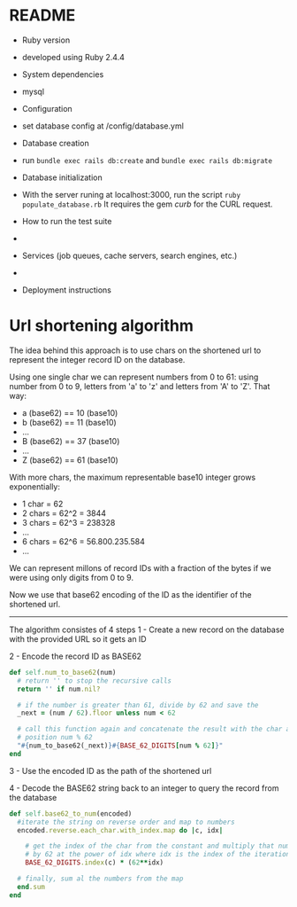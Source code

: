 # README

* Ruby version
- developed using Ruby 2.4.4

* System dependencies
- mysql

* Configuration
- set database config at /config/database.yml

* Database creation
- run `bundle exec rails db:create` and `bundle exec rails db:migrate`

* Database initialization
- With the server runing at localhost:3000, run the script `ruby populate_database.rb`
  It requires the gem *curb* for the CURL request.

* How to run the test suite
-

* Services (job queues, cache servers, search engines, etc.)
-

* Deployment instructions



# Url shortening algorithm
The idea behind this approach is to use chars on the shortened url to represent
the integer record ID on the database.

Using one single char we can represent numbers from 0 to 61: using number from
0 to 9, letters from 'a' to 'z' and letters from 'A' to 'Z'. That way:
- a (base62) == 10 (base10)
- b (base62) == 11 (base10)
- ...
- B (base62) == 37 (base10)
- ...
- Z (base62) == 61 (base10)

With more chars, the maximum representable base10 integer grows exponentially:
- 1 char = 62
- 2 chars = 62^2 = 3844
- 3 chars = 62^3 = 238328
- ...
- 6 chars = 62^6 = 56.800.235.584
- ...

We can represent millons of record IDs with a fraction of the bytes if we were
using only digits from 0 to 9.

Now we use that base62 encoding of the ID as the identifier of the shortened url.

----------------------
The algorithm consistes of 4 steps
1 - Create a new record on the database with the provided URL so it gets an ID

2 - Encode the record ID as BASE62

``` Ruby
def self.num_to_base62(num)
  # return '' to stop the recursive calls
  return '' if num.nil?

  # if the number is greater than 61, divide by 62 and save the
  _next = (num / 62).floor unless num < 62

  # call this function again and concatenate the result with the char at
  # position num % 62
  "#{num_to_base62(_next)}#{BASE_62_DIGITS[num % 62]}"
end
```

3 - Use the encoded ID as the path of the shortened url

4 - Decode the BASE62 string back to an integer to query the record from the database
``` Ruby
def self.base62_to_num(encoded)
  #iterate the string on reverse order and map to numbers
  encoded.reverse.each_char.with_index.map do |c, idx|

    # get the index of the char from the constant and multiply that number
    # by 62 at the power of idx where idx is the index of the iteration
    BASE_62_DIGITS.index(c) * (62**idx)

  # finally, sum al the numbers from the map
  end.sum
end
```
